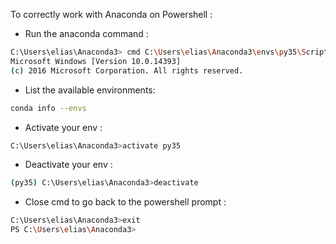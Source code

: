To correctly work with Anaconda on Powershell :

* Run the anaconda command : 
```bash
C:\Users\elias\Anaconda3> cmd C:\Users\elias\Anaconda3\envs\py35\Scripts\activate.bat C:\Users\elias\Anaconda3\envs\py35\Scripts\activate.bat
Microsoft Windows [Version 10.0.14393]
(c) 2016 Microsoft Corporation. All rights reserved.
```

* List the available environments:

```bash
conda info --envs
```

* Activate your env :
```bash
C:\Users\elias\Anaconda3>activate py35
```

* Deactivate your env : 
```bash
(py35) C:\Users\elias\Anaconda3>deactivate
```

* Close cmd to go back to the powershell prompt : 
```bash
C:\Users\elias\Anaconda3>exit
PS C:\Users\elias\Anaconda3>
```